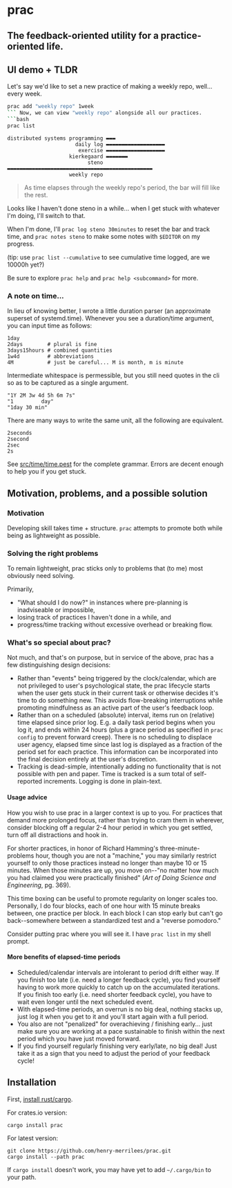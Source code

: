 # prac
<!-- cargo-rdme start -->

## The feedback-oriented utility for a practice-oriented life.

## UI demo + TLDR
Let's say we'd like to set a new practice of making a weekly repo, well... every week.
```bash
prac add "weekly repo" 1week
``` Now, we can view "weekly repo" alongside all our practices.
```bash
prac list
```
```text
distributed systems programming ▬▬▬
                      daily log ▬▬▬▬▬▬▬▬▬▬▬▬▬▬▬▬▬▬▬
                       exercise ▬▬▬▬▬▬▬▬▬▬▬▬▬▬▬▬▬▬▬
                    kierkegaard ▬▬▬▬▬▬▬
                          steno ▬▬▬▬▬▬▬▬▬▬▬▬▬▬▬▬▬▬▬▬▬▬▬▬▬▬▬▬▬▬▬▬▬▬▬▬▬▬▬▬▬▬▬▬▬▬▬
                    weekly repo
```
> As time elapses through the weekly repo's period, the bar will fill like the rest.

Looks like I haven't done steno in a while... when I get stuck with whatever I'm doing, I'll switch to that.

When I'm done, I'll ```prac log steno 30minutes``` to reset the bar and track time, and ```prac notes steno``` to make some notes with `$EDITOR` on my progress.

(tip: use `prac list --cumulative` to see cumulative time logged, are we 10000h yet?)

Be sure to explore `prac help` and `prac help <subcommand>` for more.

### A note on time...
In lieu of knowing better, I wrote a little duration parser (an approximate superset of systemd.time).
Whenever you see a duration/time argument, you can input time as follows:
```text
1day
2days        # plural is fine
3days15hours # combined quantities
1w4d         # abbreviations
4M           # just be careful... M is month, m is minute
```
Intermediate whitespace is permessible, but you still need quotes in the cli so as to be
captured as a single argument.
```text
"1Y 2M 3w 4d 5h 6m 7s"
"1         day"
"1day 30 min"
```
There are many ways to write the same unit, all the following are equivalent.
```text
2seconds
2second
2sec
2s
```
See [src/time/time.pest](https://github.com/henry-merrilees/prac/blob/main/src/time/time.pest) for the complete grammar.
Errors are decent enough to help you if you get stuck.

## Motivation, problems, and a possible solution

### Motivation
Developing skill takes time + structure. `prac` attempts to promote both while being as lightweight as possible.


### Solving the right problems
To remain lightweight, prac sticks only to problems that (to me) most obviously need solving.

Primarily,
- "What should I do now?" in instances where pre-planning is inadviseable or impossible,
- losing track of practices I haven't done in a while, and
- progress/time tracking without excessive overhead or breaking flow.

### What's so special about prac?
Not much, and that's on purpose, but in service of the above, prac has a few distinguishing
design decisions:
- Rather than "events" being triggered by the clock/calendar, which are not privileged to
user's psychological state, the prac lifecycle starts when the user gets stuck in their current task
   or otherwise decides it's time to do something new. This avoids flow-breaking interruptions
   while promoting mindfulness as an active part of the user's feedback loop.
- Rather than on a scheduled (absolute) interval, items run on (relative) time elapsed since prior log. E.g. a
daily task period begins when you log it, and ends within 24 hours (plus a grace period as
specified in `prac config` to prevent forward creep).
 There is no scheduling to displace user agency, elapsed time since last log is displayed
as a fraction of the period set for each practice. This information can be incorporated into the final decision entirely at the user's discretion.
- Tracking is dead-simple, intentionally adding no functionality that is not possible with pen
and paper. Time is tracked is a sum total of self-reported increments. Logging is done in plain-text.

#### Usage advice
How you wish to use prac in a larger context is up to you. For practices that demand more
prolonged focus, rather than trying to cram them in wherever, consider blocking off
a regular 2-4 hour period in which you get settled, turn off all distractions and hook
in.

For shorter practices, in honor of Richard Hamming's three-minute-problems hour, though you
are not a "machine," you may similarly restrict yourself to only those practices instead no longer than maybe 10 or 15 minutes.
When those minutes are up, you move on--"no matter how much you had claimed you were practically finished" (_Art of Doing Science and Engineering_, pg. 369).

This time boxing can be useful to promote regularity on longer scales too. Personally,
I do four blocks, each of one hour with 15 minute breaks between, one practice per
block. In each block I can stop early but can't go back--somewhere between a standardized
test and a "reverse pomodoro."

Consider putting prac where you will see it. I have `prac list` in my shell prompt.

#### More benefits of elapsed-time periods
- Scheduled/calendar intervals are intolerant to period drift either way. If you finish too
late (i.e. need a longer feedback cycle), you find yourself having to work more quickly to
catch up on the accumulated iterations. If you finish too early (i.e. need shorter feedback
cycle), you have to wait even longer until the next scheduled event.
- With elapsed-time periods, an overrun is no big deal, nothing stacks up, just log it when you
get to it and you'll start again with a full period.
- You also are not "penalized" for overachieving / finishing early... just make sure you are working at a
pace sustainable to finish within the next period which you have just moved forward.
- If you find yourself regularly finishing very early/late, no big deal! Just take it as a sign
that you need to adjust the period of your feedback cycle!

<!-- cargo-rdme end -->
## Installation
First, [install rust/cargo](https://www.rust-lang.org/tools/install).

For crates.io version:
```
cargo install prac
```
For latest version:
```
git clone https://github.com/henry-merrilees/prac.git
cargo install --path prac
```
If `cargo install` doesn't work, you may have yet to add `~/.cargo/bin` to your path.
